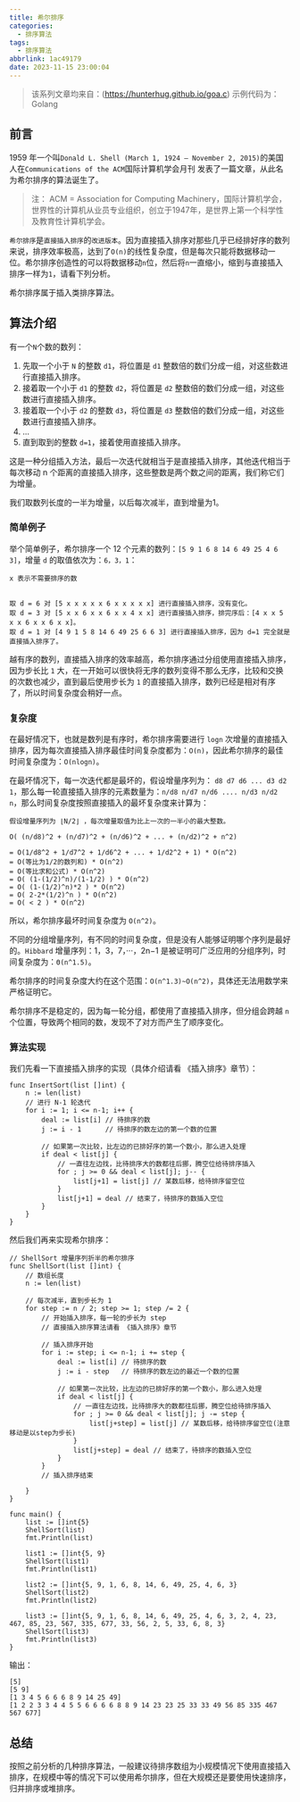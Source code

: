 ```yaml
---
title: 希尔排序
categories:
  - 排序算法
tags:
  - 排序算法
abbrlink: 1ac49179
date: 2023-11-15 23:00:04
---
```


> 该系列文章均来自：(https://hunterhug.github.io/goa.c)
> 示例代码为：Golang

## 前言

1959 年一个叫`Donald L. Shell (March 1, 1924 – November 2, 2015)`的美国人在`Communications of the ACM`国际计算机学会月刊 发表了一篇文章，从此名为希尔排序的算法诞生了。

> 注： ACM = Association for Computing Machinery，国际计算机学会，世界性的计算机从业员专业组织，创立于1947年，是世界上第一个科学性及教育性计算机学会。

`希尔排序`是`直接插入排序`的`改进版本`。因为直接插入排序对那些几乎已经排好序的数列来说，排序效率极高，达到了`O(n)`的线性复杂度，但是每次只能将数据移动一位。希尔排序创造性的可以将数据移动`n`位，然后将`n`一直缩小，缩到与直接插入排序一样为`1`，请看下列分析。

希尔排序属于插入类排序算法。

## 算法介绍

有一个`N`个数的数列：

1. 先取一个小于 `N` 的整数 `d1`，将位置是 `d1` 整数倍的数们分成一组，对这些数进行直接插入排序。
2. 接着取一个小于 `d1` 的整数 `d2`，将位置是 `d2` 整数倍的数们分成一组，对这些数进行直接插入排序。
3. 接着取一个小于 `d2` 的整数 `d3`，将位置是 `d3` 整数倍的数们分成一组，对这些数进行直接插入排序。
4. ...
5. 直到取到的整数 `d=1`，接着使用直接插入排序。

这是一种分组插入方法，最后一次迭代就相当于是直接插入排序，其他迭代相当于每次移动 n 个距离的直接插入排序，这些整数是两个数之间的距离，我们称它们为增量。

我们取数列长度的一半为增量，以后每次减半，直到增量为1。

<!-- more -->

### 简单例子
举个简单例子，希尔排序一个 12 个元素的数列：`[5 9 1 6 8 14 6 49 25 4 6 3]`，增量 `d` 的取值依次为：`6，3，1`：

```
x 表示不需要排序的数


取 d = 6 对 [5 x x x x x 6 x x x x x] 进行直接插入排序，没有变化。
取 d = 3 对 [5 x x 6 x x 6 x x 4 x x] 进行直接插入排序，排完序后：[4 x x 5 x x 6 x x 6 x x]。
取 d = 1 对 [4 9 1 5 8 14 6 49 25 6 6 3] 进行直接插入排序，因为 d=1 完全就是直接插入排序了。
```

越有序的数列，直接插入排序的效率越高，希尔排序通过分组使用直接插入排序，因为步长比 `1` 大，在一开始可以很快将无序的数列变得不那么无序，比较和交换的次数也减少，直到最后使用步长为 `1` 的直接插入排序，数列已经是相对有序了，所以时间复杂度会稍好一点。

### 复杂度

在最好情况下，也就是数列是有序时，希尔排序需要进行 `logn` 次增量的直接插入排序，因为每次直接插入排序最佳时间复杂度都为：`O(n)`，因此希尔排序的最佳时间复杂度为：`O(nlogn)`。

在最坏情况下，每一次迭代都是最坏的，假设增量序列为： `d8 d7 d6 ... d3 d2 1`，那么每一轮直接插入排序的元素数量为：`n/d8 n/d7 n/d6 .... n/d3 n/d2 n`，那么时间复杂度按照直接插入的最坏复杂度来计算为：

```
假设增量序列为 ⌊N/2⌋ ，每次增量取值为比上一次的一半小的最大整数。

O( (n/d8)^2 + (n/d7)^2 + (n/d6)^2 + ... + (n/d2)^2 + n^2)

= O(1/d8^2 + 1/d7^2 + 1/d6^2 + ... + 1/d2^2 + 1) * O(n^2)
= O(等比为1/2的数列和) * O(n^2)
= O(等比求和公式) * O(n^2)
= O( (1-(1/2)^n)/(1-1/2) ) * O(n^2)
= O( (1-(1/2)^n)*2 ) * O(n^2)
= O( 2-2*(1/2)^n ) * O(n^2)
= O( < 2 ) * O(n^2)
```

所以，希尔排序最坏时间复杂度为 `O(n^2)`。

不同的分组增量序列，有不同的时间复杂度，但是没有人能够证明哪个序列是最好的。`Hibbard` 增量序列：1，3，7，···，2n−1 是被证明可广泛应用的分组序列，时间复杂度为：`Θ(n^1.5)`。

希尔排序的时间复杂度大约在这个范围：`O(n^1.3)~O(n^2)`，具体还无法用数学来严格证明它。

希尔排序不是稳定的，因为每一轮分组，都使用了直接插入排序，但分组会跨越 `n` 个位置，导致两个相同的数，发现不了对方而产生了顺序变化。

### 算法实现

我们先看一下直接插入排序的实现（具体介绍请看 《插入排序》章节）：

```
func InsertSort(list []int) {
    n := len(list)
    // 进行 N-1 轮迭代
    for i := 1; i <= n-1; i++ {
        deal := list[i] // 待排序的数
        j := i - 1      // 待排序的数左边的第一个数的位置

        // 如果第一次比较，比左边的已排好序的第一个数小，那么进入处理
        if deal < list[j] {
            // 一直往左边找，比待排序大的数都往后挪，腾空位给待排序插入
            for ; j >= 0 && deal < list[j]; j-- {
                list[j+1] = list[j] // 某数后移，给待排序留空位
            }
            list[j+1] = deal // 结束了，待排序的数插入空位
        }
    }
}
```

然后我们再来实现希尔排序：

```
// ShellSort 增量序列折半的希尔排序
func ShellSort(list []int) {
    // 数组长度
    n := len(list)

    // 每次减半，直到步长为 1
    for step := n / 2; step >= 1; step /= 2 {
        // 开始插入排序，每一轮的步长为 step
        // 直接插入排序算法请看 《插入排序》章节

        // 插入排序开始
        for i := step; i <= n-1; i += step {
            deal := list[i] // 待排序的数
            j := i - step   // 待排序的数左边的最近一个数的位置

            // 如果第一次比较，比左边的已排好序的第一个数小，那么进入处理
            if deal < list[j] {
                // 一直往左边找，比待排序大的数都往后挪，腾空位给待排序插入
                for ; j >= 0 && deal < list[j]; j -= step {
                    list[j+step] = list[j] // 某数后移，给待排序留空位(注意移动是以step为步长)
                }
                list[j+step] = deal // 结束了，待排序的数插入空位
            }
        }
        // 插入排序结束

    }
}

func main() {
    list := []int{5}
    ShellSort(list)
    fmt.Println(list)

    list1 := []int{5, 9}
    ShellSort(list1)
    fmt.Println(list1)

    list2 := []int{5, 9, 1, 6, 8, 14, 6, 49, 25, 4, 6, 3}
    ShellSort(list2)
    fmt.Println(list2)

    list3 := []int{5, 9, 1, 6, 8, 14, 6, 49, 25, 4, 6, 3, 2, 4, 23, 467, 85, 23, 567, 335, 677, 33, 56, 2, 5, 33, 6, 8, 3}
    ShellSort(list3)
    fmt.Println(list3)
}
```

输出：

```
[5]
[5 9]
[1 3 4 5 6 6 6 8 9 14 25 49]
[1 2 2 3 3 4 4 5 5 6 6 6 6 8 8 9 14 23 23 25 33 33 49 56 85 335 467 567 677]
```

## 总结

按照之前分析的几种排序算法，一般建议待排序数组为小规模情况下使用直接插入排序，在规模中等的情况下可以使用希尔排序，但在大规模还是要使用快速排序，归并排序或堆排序。